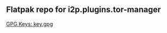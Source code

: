 ## Flatpak repo for i2p.plugins.tor-manager

[GPG Keys: key.gpg](https://eyedeekay.github.io/flatpak.repo.i2p.plugins.tor-manager/key.gpg)
